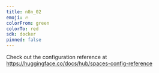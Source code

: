 ```yaml
---
title: n8n_02
emoji: 🔥
colorFrom: green
colorTo: red
sdk: docker
pinned: false
---
```


Check out the configuration reference at https://huggingface.co/docs/hub/spaces-config-reference